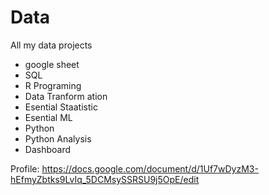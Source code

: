 # Data
All my data projects

- google sheet
- SQL
- R Programing
- Data Tranform ation
- Esential Staatistic
- Esential ML
- Python
- Python Analysis
- Dashboard


Profile: https://docs.google.com/document/d/1Uf7wDyzM3-hEfmyZbtks9LvIq_5DCMsySSRSU9j5OpE/edit

